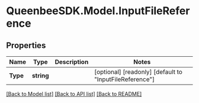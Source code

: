 
# QueenbeeSDK.Model.InputFileReference

## Properties

Name | Type | Description | Notes
------------ | ------------- | ------------- | -------------
**Type** | **string** |  | [optional] [readonly] [default to "InputFileReference"]

[[Back to Model list]](../README.md#documentation-for-models)
[[Back to API list]](../README.md#documentation-for-api-endpoints)
[[Back to README]](../README.md)

